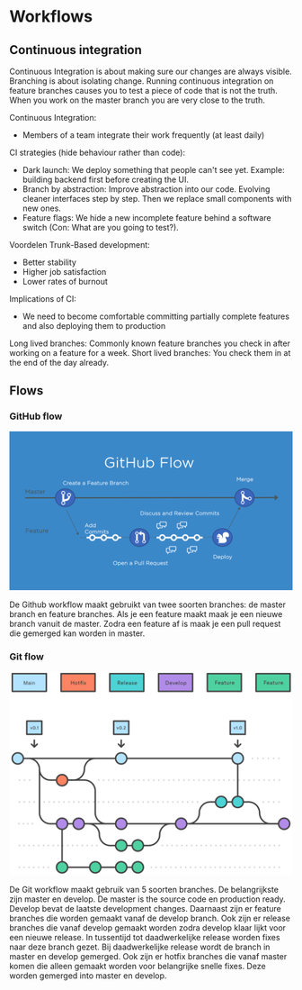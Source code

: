 # Workflows

## Continuous integration

Continuous Integration is about making sure our changes are always visible.
Branching is about isolating change.
Running continuous integration on feature branches causes you to test a piece of code that is not the truth.
When you work on the master branch you are very close to the truth.

Continuous Integration:

- Members of a team integrate their work frequently (at least daily)

CI strategies (hide behaviour rather than code):

- Dark launch: We deploy something that people can't see yet. Example: building backend first before creating the UI.
- Branch by abstraction: Improve abstraction into our code. Evolving cleaner interfaces step by step. Then we replace small components with new ones.
- Feature flags: We hide a new incomplete feature behind a software switch (Con: What are you going to test?).

Voordelen Trunk-Based development:

- Better stability
- Higher job satisfaction
- Lower rates of burnout

Implications of CI:

- We need to become comfortable committing partially complete features and also deploying them to production

Long lived branches: Commonly known feature branches you check in after working on a feature for a week.
Short lived branches: You check them in at the end of the day already.

## Flows

### GitHub flow

![GitHub flow](/images/github-flow.png)

De Github workflow maakt gebruikt van twee soorten branches: de master branch en feature branches. Als je een feature maakt maak je een nieuwe branch vanuit de master. Zodra een feature af is maak je een pull request die gemerged kan worden in master.

### Git flow

![Git flow](/images/git-flow.svg)

De Git workflow maakt gebruik van 5 soorten branches. De belangrijkste zijn master en develop. De master is the source code en production ready. Develop bevat de laatste development changes. Daarnaast zijn er feature branches die worden gemaakt vanaf de develop branch. Ook zijn er release branches die vanaf develop gemaakt worden zodra develop klaar lijkt voor een nieuwe release. In tussentijd tot daadwerkelijke release worden fixes naar deze branch gezet. Bij daadwerkelijke release wordt de branch in master en develop gemerged. Ook zijn er hotfix branches die vanaf master komen die alleen gemaakt worden voor belangrijke snelle fixes. Deze worden gemerged into master en develop.
